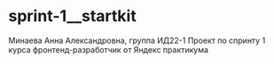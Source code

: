 # sprint-1__startkit
Минаева Анна Александровна, группа ИД22-1
Проект по спринту 1 курса фронтенд-разработчик от Яндекс практикума
